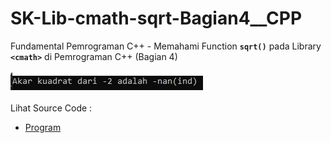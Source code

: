 # SK-Lib-cmath-sqrt-Bagian4__CPP
Fundamental Pemrograman C++ - Memahami Function <code><b>sqrt()</b></code> pada Library <code><b>&lt;cmath></b></code> di Pemrograman C++ (Bagian 4)<br><br>
<img src="https://github.com/RizkyKhapidsyah/SK-Lib-cmath-sqrt-Bagian4__CPP/blob/master/SK-Lib-cmath-sqrt-Bagian4__CPP/result/001.PNG"><br><br>
Lihat Source Code : <br>
- <a href="https://github.com/RizkyKhapidsyah/SK-Lib-cmath-sqrt-Bagian4__CPP/blob/master/SK-Lib-cmath-sqrt-Bagian4__CPP/Source.cpp">Program</a>
